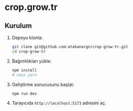 # crop.grow\.tr
## Kurulum

1. Depoyu klonla:

   ```bash
   git clone git@github.com:atakanargn/crop-grow-tr.git
   cd crop-grow-tr
   ```
2. Bağımlılıkları yükle:

   ```bash
   npm install
   # veya yarn
   ```
3. Geliştirme sunucusunu başlat:

   ```bash
   npm run dev
   ```
4. Tarayıcıda `http://localhost:5173` adresini aç.
